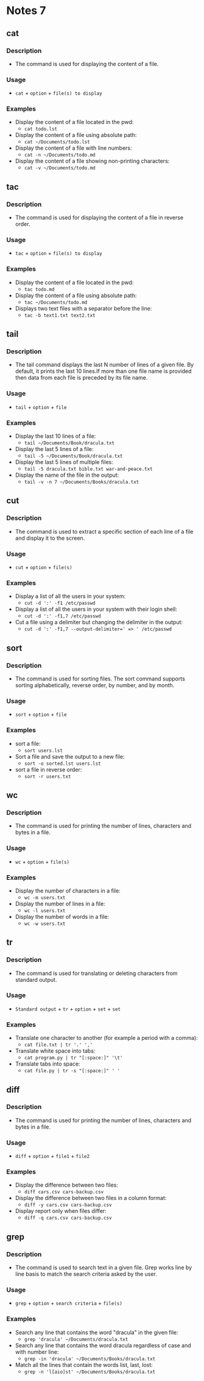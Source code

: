# Notes 7

## cat

### Description
* The command is used for displaying the content of a file.

### Usage
* `cat` + `option` + `file(s) to display`

### Examples
* Display the content of a file located in the pwd:
  * `cat todo.lst`
* Display the content of a file using absolute path:
  * `cat ~/Documents/todo.lst`
* Display the content of a file with line numbers:
  * `cat -n ~/Documents/todo.md`
* Display the content of a file showing non-printing characters:
  * `cat -v ~/Documents/todo.md`

## tac

### Description
* The command is used for displaying the content of a file in reverse order.

### Usage
* `tac` + `option` + `file(s) to display`

### Examples
* Display the content of a file located in the pwd:
  * `tac todo.md`
* Display the content of a file using absolute path:
  * `tac ~/Documents/todo.md`
* Displays two text files with a separator before the line:
  * `tac -b text1.txt text2.txt`

## tail

### Description
* The tail command displays the last N number of lines of a given file. By default, it prints the last 10 lines.If more than one 
  file name is provided then data from each file is preceded by its file name.

### Usage
* `tail` + `option` + `file`

### Examples
* Display the last 10 lines of a file:
  * `tail ~/Documents/Book/dracula.txt`
* Display the last 5 lines of a file:
  * `tail -5 ~/Documents/Book/dracula.txt`
* Display the last 5 lines of multiple files:
  * `tail -5 dracula.txt bible.txt war-and-peace.txt`
* Display the name of the file in the output:
  * `tail -v -n 7 ~/Documents/Books/dracula.txt`

## cut

### Description
* The command is used to extract a specific section of each line of a file and display it to the screen.

### Usage
* `cut` + `option` + `file(s)`

### Examples
* Display a list of all the users in your system:
  * `cut -d ':' -f1 /etc/passwd`
* Display a list of all the users in your system with their login shell:
  * `cut -d ':' -f1,7 /etc/passwd`
* Cut a file using a delimiter but changing the delimiter in the output:
  * `cut -d ':' -f1,7 --output-delimiter=' => ' /etc/passwd`

## sort

### Description
* The command is used for sorting files. The sort command supports sorting alphabetically, reverse order, by number, and by month.

### Usage
* `sort` + `option` + `file`

### Examples
* sort a file:
  * `sort users.lst`
* Sort a file and save the output to a new file:
  * `sort -o sorted.lst users.lst`
* sort a file in reverse order:
  * `sort -r users.txt`

## wc

### Description
* The command is used for printing the number of lines, characters and bytes in a file.

### Usage
* `wc` + `option` + `file(s)`

### Examples
* Display the number of characters in a file:
  * `wc -m users.txt`
* Display the number of lines in a file:
  * `wc -l users.txt`
* Display the number of words in a file:
  * `wc -w users.txt`

## tr

### Description
* The command is used for translating or deleting characters from standard output.

### Usage
* `Standard output` + `tr` + `option` + `set` + `set`

### Examples
* Translate one character to another (for example a period with a comma):
  * `cat file.txt | tr '.' ','`
* Translate white space into tabs:
  * `cat program.py | tr "[:space:]" '\t'`
* Translate tabs into space:
  * `cat file.py | tr -s "[:space:]" ' '`

## diff

### Description
* The command is used for printing the number of lines, characters and bytes in a file.

### Usage
* `diff` + `option` + `file1` + `file2`

### Examples
* Display the difference between two files:
  * `diff cars.csv cars-backup.csv`
* Display the difference between two files in a column format:
  * `diff -y cars.csv cars-backup.csv`
* Display report only when files differ:
  * `diff -q cars.csv cars-backup.csv`

## grep

### Description
* The command is used to search text in a given file. Grep works line by line basis to match the search criteria asked by the user.

### Usage
* `grep` + `option` + `search criteria` + `file(s)`

### Examples
* Search any line that contains the word "dracula" in the given file:
  * `grep 'dracula' ~/Documents/dracula.txt`
* Search any line that contains the word dracula regardless of case and with number line:
  * `grep -in 'dracula' ~/Documents/Books/dracula.txt`
* Match all the lines that contain the words list, last, lost:
  * `grep -n 'l[aio]st' ~/Documents/Books/dracula.txt`

